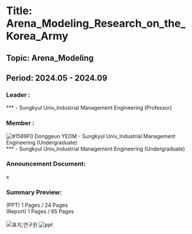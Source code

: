 # Title: Arena_Modeling_Research_on_the_Korea_Army <br/>
## Topic: Arena_Modeling <br/>
## Period: 2024.05 - 2024.09 <br/>
### Leader : <br/>
*** - Sungkyul Univ_Industrial Management Engineering (Professor)

### Member : <br/>
![#1589F0](https://placehold.co/15x15/1589F0/1589F0.png) Donggeun YEOM - Sungkyul Univ_Industrial Management Engineering (Undergraduate) <br/>
*** - Sungkyul Univ_Industrial Management Engineering (Undergraduate) <br/>
### Announcement Document:<br/>
x

### Summary Preview:<br/>
(PPT) 1 Pages / 24 Pages<br/>
(Report) 1 Pages / 65 Pages<br/>
<br/>
![표지,연구원](https://github.com/user-attachments/assets/20b5a949-2482-48ac-8a23-e55e8ce6b861)
![ppt](https://github.com/user-attachments/assets/a865b4fe-9f42-468d-9c77-a41f0f030e1f)


